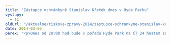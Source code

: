 ```yaml
---
title: "Zástupce ochránkyně Stanislav Křeček dnes v Hyde Parku"
vystupy:
  - tz
oldUrl: "/aktualne/tiskove-zpravy-2014/zastupce-ochrankyne-stanislav-krecek-dnes-v-hyde-parku"
date: 2014-03-05
perex: "<p>Dnes od 20:00 hod bude v pořadu Hyde Park na ČT 24 hostem zástupce veřejné ochránkyně práv JUDr. Stanislav Křeček.</p>"
---
```


<!-- imported from the old website -->



